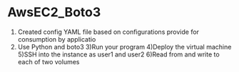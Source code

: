 # AwsEC2_Boto3
1) Created config YAML file based on configurations provide for consumption by applicatio 
2) Use Python and boto3
3)Run your program
4)Deploy the virtual machine
5)SSH into the instance as user1 and user2
6)Read from and write to each of two volumes

